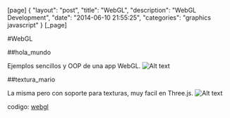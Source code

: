 [page]
{
"layout": "post",
 "title":  "WebGL",
"description": "WebGL Development",
 "date":   "2014-06-10 21:55:25",
 "categories": "graphics javascript"
}
[_page]

#WebGL

##hola_mundo

Ejemplos sencillos y OOP de una app WebGL. 
![Alt text](https://github.com/kobe84/WebGL/blob/master/webgl/screenshot/hello.png?raw=true "hello")


##textura_mario 

La misma pero con soporte para texturas, muy facil en Three.js. 
![Alt text](https://github.com/kobe84/WebGL/blob/master/webgl/screenshot/8bit.png?raw=true "texturing")

codigo: [webgl][web_gl]



[web_gl]: https://github.com/cesarvr/WebGL
